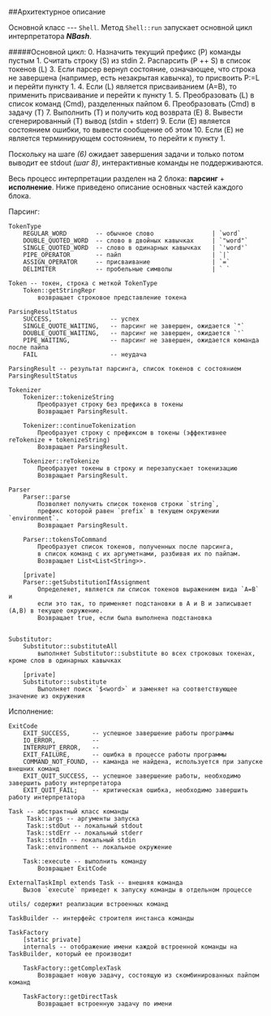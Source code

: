 ##Архитектурное описание

Основной класс --- `Shell`. Метод `Shell::run` запускает основной цикл интерпретатора **_NBash_**.

#####Основной цикл:
    0. Назначить текущий префикс (P) команды пустым
    1. Считать строку (S) из stdin
    2. Распарсить (P ++ S) в список токенов (L)
    3. Если парсер вернул состояние, означающее, что строка не завершена
        (например, есть незакрытая кавычка), то присвоить P:=L и перейти пункту 1.
    4. Если (L) является присваиванием (A=B), то применить присваивание и перейти к пункту 1.
    5. Преобразовать (L) в список команд (Cmd), разделенных пайпом
    6. Преобразовать (Cmd) в задачу (T)
    7. Выполнить (T) и получить код возврата (E)
    8. Вывести сгенерированный (T) вывод (stdin + stderr)
    9. Если (E) является состоянием ошибки, то вывести сообщение об этом
    10. Если (E) не является терминирующем состоянием, то перейти к пункту 1.

Поскольку на шаге _(6)_ ожидает завершения задачи и только потом выводит ее stdout _(шаг 8)_,
    интерактивные команды не поддерживаются.

Весь процесс интерпретации разделен на 2 блока: **парсинг** + **исполнение**.
Ниже приведено описание основных частей каждого блока.

Парсинг:
    
    TokenType
        REGULAR_WORD        -- обычное слово                | `word`
        DOUBLE_QUOTED_WORD  -- слово в двойных кавычках     | `"word"`
        SINGLE_QUOTED_WORD  -- слово в одинарных кавычках   | `'word'`
        PIPE_OPERATOR       -- пайп                         | `|`
        ASSIGN_OPERATOR     -- присваивание                 | `=`
        DELIMITER           -- пробельные символы           | ` `

    Token -- токен, строка с меткой TokenType
        Token::getStringRepr
            возвращает строковое представление токена

    ParsingResultStatus
        SUCCESS,                -- успех
        SINGLE_QUOTE_WAITING,   -- парсинг не завершен, ожидается `"`
        DOUBLE_QUOTE_WAITING,   -- парсинг не завершен, ожидается `'`
        PIPE_WAITING,           -- парсинг не завершен, ожидается команда после пайпа
        FAIL                    -- неудача

    ParsingResult -- результат парсинга, список токенов с состоянием ParsingResultStatus

    Tokenizer
        Tokenizer::tokenizeString
            Преобразует строку без префикса в токены
            Возвращает ParsingResult.

        Tokenizer::continueTokenization
            Преобразует строку с префиксом в токены (эффективнее reTokenize + tokenizeString)
            Возвращает ParsingResult.

        Tokenizer::reTokenize
            Преобразует токены в строку и перезапускает токенизацию
            Возвращает ParsingResult.

    Parser
        Parser::parse
            Позволяет получить список токенов строки `string`,
            префикс которой равен `prefix` в текущем окружении `environment`.
            Возвращает ParsingResult.

        Parser::tokensToCommand
            Преобразует список токенов, полученных после парсинга,
            в список команд с их аргуметнами, разбивая их по пайпам.
            Возвращает List<List<String>>.

        [private]
        Parser::getSubstitutionIfAssignment
            Определеяет, является ли список токенов выражением вида `A=B` и
            если это так, то применяет подстановки в A и B и записывает (A,B) в текущее окружение.
            Возвращает true, если была выполнена подстановка


    Substitutor:
        Substitutor::substituteAll
            выполняет Substitutor::substitute во всех строковых токенах, кроме слов в одинарных кавычках

        [private]
        Substitutor::substitute
            Выполняет поиск `$<word>` и заменяет на соответствующее значение из окружения



Исполнение:

    ExitCode
        EXIT_SUCCESS,      -- успешное завершение работы программы
        IO_ERROR,          --
        INTERRUPT_ERROR,   --
        EXIT_FAILURE,      -- ошибка в процессе работы программы
        COMMAND_NOT_FOUND, -- каманда не найдена, используется при запуске внешних команд
        EXIT_QUIT_SUCCESS, -- успешное завершение работы, необходимо завершить работу интерпретатора
        EXIT_QUIT_FAIL;    -- критическая ошибка, необходимо завершить работу интерпретатора

    Task -- абстрактный класс команды
         Task::args -- аргументы запуска
         Task::stdOut -- локальный stdout
         Task::stdErr -- локальный stderr
         Task::stdIn -- локальный stdin
         Task::environment -- локальное окружение

        Task::execute -- выполнить команду
            Возвращает ExitCode

    ExternalTaskImpl extends Task -- внешняя команда
        Вызов `execute` приведет к запуску команды в отдельном процессе

    utils/ содержит реализации встроенных команд

    TaskBuilder -- интерфейс строителя инстанса команды

    TaskFactory
        [static private]
        internals -- отображение имени каждой встроенной команды на TaskBuilder, который ее производит

        TaskFactory::getComplexTask
            Возвращает новую задачу, состоящую из скомбинированных пайпом команд

        TaskFactory::getDirectTask
            Возвращает встроенную задачу по имени